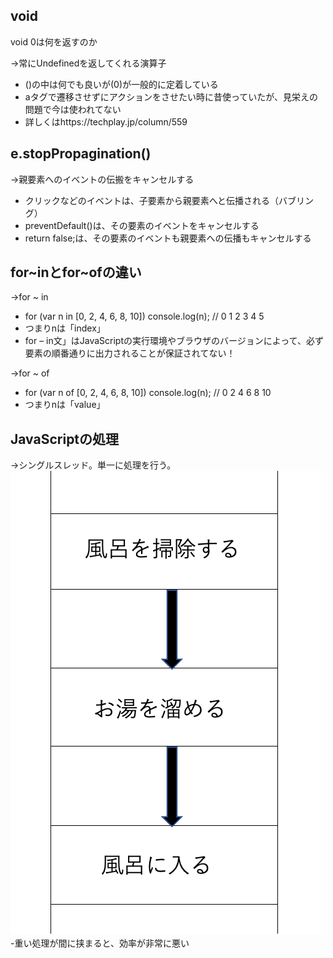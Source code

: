 ## void
void 0は何を返すのか

→常にUndefinedを返してくれる演算子
- ()の中は何でも良いが(0)が一般的に定着している
- aタグで遷移させずにアクションをさせたい時に昔使っていたが、見栄えの問題で今は使われてない
- 詳しくはhttps://techplay.jp/column/559

## e.stopPropagination()
→親要素へのイベントの伝搬をキャンセルする
- クリックなどのイベントは、子要素から親要素へと伝播される（バブリング）
- preventDefault()は、その要素のイベントをキャンセルする
- return false;は、その要素のイベントも親要素への伝播もキャンセルする

## for~inとfor~ofの違い
→for ~ in
- for (var n in [0, 2, 4, 6, 8, 10]) console.log(n); // 0 1 2 3 4 5
- つまりnは「index」
- for – in文」はJavaScriptの実行環境やブラウザのバージョンによって、必ず要素の順番通りに出力されることが保証されてない！
  
→for ~ of
- for (var n of [0, 2, 4, 6, 8, 10]) console.log(n); // 0 2 4 6 8 10
- つまりnは「value」

## JavaScriptの処理
→シングルスレッド。単一に処理を行う。
![](2021-06-22-00-10-58.png)
-重い処理が間に挟まると、効率が非常に悪い


